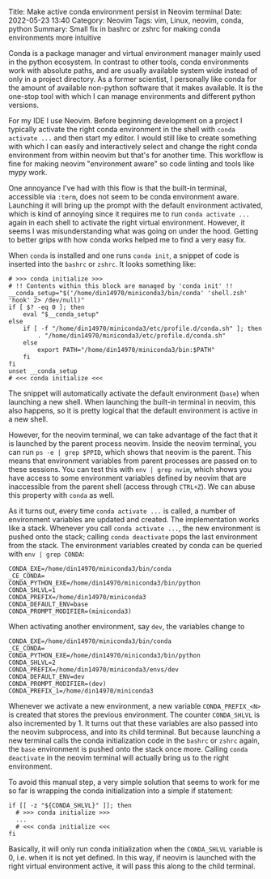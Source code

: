 Title: Make active conda environment persist in Neovim terminal
Date: 2022-05-23 13:40
Category: Neovim
Tags: vim, Linux, neovim, conda, python
Summary: Small fix in bashrc or zshrc for making conda environments more intuitive

Conda is a package manager and virtual environment manager mainly used in the python ecosystem.
In contrast to other tools, conda environments work with absolute paths, and are usually available system wide instead of only in a project directory.
As a former scientist, I personally like conda for the amount of available non-python software that it makes available. 
It is the one-stop tool with which I can manage environments and different python versions.

For my IDE I use Neovim.
Before beginning development on a project I typically activate the right conda environment in the shell with `conda activate ...` and then start my editor.
I would still like to create something with which I can easily and interactively select and change the right conda environment from within neovim but that's for another time.
This workflow is fine for making neovim "environment aware" so code linting and tools like mypy work.

One annoyance I've had with this flow is that the built-in terminal, accessible via `:term`, does not seem to be conda environment aware.
Launching it will bring up the prompt with the default environment activated, which is kind of annoying since it requires me to run `conda activate ...` again in each shell to activate the right virtual environment.
However, it seems I was misunderstanding what was going on under the hood.
Getting to better grips with how conda works helped me to find a very easy fix.

When `conda` is installed and one runs `conda init`, a snippet of code is inserted into the `bashrc` or `zshrc`.
It looks something like:

```shell
# >>> conda initialize >>>
# !! Contents within this block are managed by 'conda init' !!
__conda_setup="$('/home/din14970/miniconda3/bin/conda' 'shell.zsh' 'hook' 2> /dev/null)"
if [ $? -eq 0 ]; then
    eval "$__conda_setup"
else
    if [ -f "/home/din14970/miniconda3/etc/profile.d/conda.sh" ]; then
        . "/home/din14970/miniconda3/etc/profile.d/conda.sh"
    else
        export PATH="/home/din14970/miniconda3/bin:$PATH"
    fi
fi
unset __conda_setup
# <<< conda initialize <<<
```

The snippet will automatically activate the default environment (`base`) when launching a new shell.
When launching the built-in terminal in neovim, this also happens, so it is pretty logical that the default environment is active in a new shell.

However, for the neovim terminal, we can take advantage of the fact that it is launched by the parent process neovim.
Inside the neovim terminal, you can run `ps -e | grep $PPID`, which shows that neovim is the parent.
This means that environment variables from parent processes are passed on to these sessions.
You can test this with `env | grep nvim`, which shows you have access to some environment variables defined by neovim that are inaccessible from the parent shell (access through `CTRL+Z`).
We can abuse this property with `conda` as well.

As it turns out, every time `conda activate ...` is called, a number of environment variables are updated and created.
The implementation works like a stack.
Whenever you call `conda activate ...`, the new environment is pushed onto the stack; calling `conda deactivate` pops the last environment from the stack.
The environment variables created by conda can be queried with `env | grep CONDA`:

```shell
CONDA_EXE=/home/din14970/miniconda3/bin/conda
_CE_CONDA=
CONDA_PYTHON_EXE=/home/din14970/miniconda3/bin/python
CONDA_SHLVL=1
CONDA_PREFIX=/home/din14970/miniconda3
CONDA_DEFAULT_ENV=base
CONDA_PROMPT_MODIFIER=(miniconda3)
```

When activating another environment, say `dev`, the variables change to

```shell
CONDA_EXE=/home/din14970/miniconda3/bin/conda
_CE_CONDA=
CONDA_PYTHON_EXE=/home/din14970/miniconda3/bin/python
CONDA_SHLVL=2
CONDA_PREFIX=/home/din14970/miniconda3/envs/dev
CONDA_DEFAULT_ENV=dev
CONDA_PROMPT_MODIFIER=(dev)
CONDA_PREFIX_1=/home/din14970/miniconda3
```

Whenever we activate a new environment, a new variable `CONDA_PREFIX_<N>` is created that stores the previous environment.
The counter `CONDA_SHLVL` is also incremented by 1.
It turns out that these variables are also passed into the neovim subprocess, and into its child terminal.
But because launching a new terminal calls the conda initialization code in the `bashrc` or `zshrc` again, the `base` environment is pushed onto the stack once more.
Calling `conda deactivate` in the neovim terminal will actually bring us to the right environment.

To avoid this manual step, a very simple solution that seems to work for me so far is wrapping the conda initialization into a simple if statement:

```shell
if [[ -z "${CONDA_SHLVL}" ]]; then
  # >>> conda initialize >>>
  ...
  # <<< conda initialize <<<
fi
```

Basically, it will only run conda initialization when the `CONDA_SHLVL` variable is 0, i.e. when it is not yet defined.
In this way, if neovim is launched with the right virtual environment active, it will pass this along to the child terminal.
